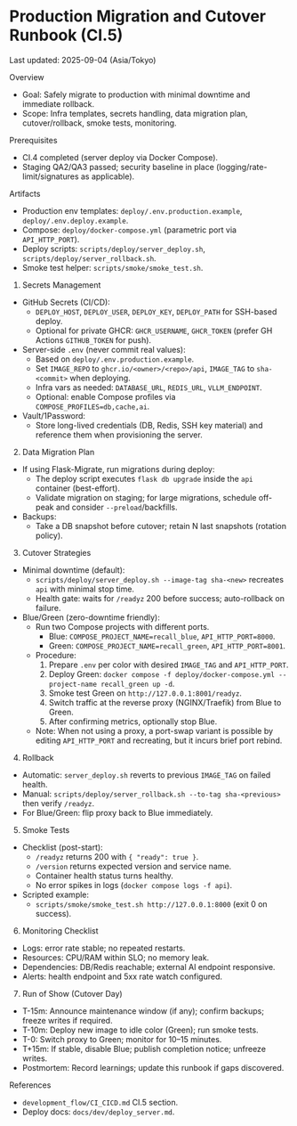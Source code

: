 # Production Migration and Cutover Runbook (CI.5)

Last updated: 2025-09-04 (Asia/Tokyo)

Overview
- Goal: Safely migrate to production with minimal downtime and immediate rollback.
- Scope: Infra templates, secrets handling, data migration plan, cutover/rollback, smoke tests, monitoring.

Prerequisites
- CI.4 completed (server deploy via Docker Compose).
- Staging QA2/QA3 passed; security baseline in place (logging/rate-limit/signatures as applicable).

Artifacts
- Production env templates: `deploy/.env.production.example`, `deploy/.env.deploy.example`.
- Compose: `deploy/docker-compose.yml` (parametric port via `API_HTTP_PORT`).
- Deploy scripts: `scripts/deploy/server_deploy.sh`, `scripts/deploy/server_rollback.sh`.
- Smoke test helper: `scripts/smoke/smoke_test.sh`.

1) Secrets Management
- GitHub Secrets (CI/CD):
  - `DEPLOY_HOST`, `DEPLOY_USER`, `DEPLOY_KEY`, `DEPLOY_PATH` for SSH-based deploy.
  - Optional for private GHCR: `GHCR_USERNAME`, `GHCR_TOKEN` (prefer GH Actions `GITHUB_TOKEN` for push).
- Server-side `.env` (never commit real values):
  - Based on `deploy/.env.production.example`.
  - Set `IMAGE_REPO` to `ghcr.io/<owner>/<repo>/api`, `IMAGE_TAG` to `sha-<commit>` when deploying.
  - Infra vars as needed: `DATABASE_URL`, `REDIS_URL`, `VLLM_ENDPOINT`.
  - Optional: enable Compose profiles via `COMPOSE_PROFILES=db,cache,ai`.
- Vault/1Password:
  - Store long-lived credentials (DB, Redis, SSH key material) and reference them when provisioning the server.

2) Data Migration Plan
- If using Flask-Migrate, run migrations during deploy:
  - The deploy script executes `flask db upgrade` inside the `api` container (best-effort).
  - Validate migration on staging; for large migrations, schedule off-peak and consider `--preload`/backfills.
- Backups:
  - Take a DB snapshot before cutover; retain N last snapshots (rotation policy).

3) Cutover Strategies
- Minimal downtime (default):
  - `scripts/deploy/server_deploy.sh --image-tag sha-<new>` recreates `api` with minimal stop time.
  - Health gate: waits for `/readyz` 200 before success; auto-rollback on failure.
- Blue/Green (zero-downtime friendly):
  - Run two Compose projects with different ports.
    - Blue: `COMPOSE_PROJECT_NAME=recall_blue`, `API_HTTP_PORT=8000`.
    - Green: `COMPOSE_PROJECT_NAME=recall_green`, `API_HTTP_PORT=8001`.
  - Procedure:
    1. Prepare `.env` per color with desired `IMAGE_TAG` and `API_HTTP_PORT`.
    2. Deploy Green: `docker compose -f deploy/docker-compose.yml --project-name recall_green up -d`.
    3. Smoke test Green on `http://127.0.0.1:8001/readyz`.
    4. Switch traffic at the reverse proxy (NGINX/Traefik) from Blue to Green.
    5. After confirming metrics, optionally stop Blue.
  - Note: When not using a proxy, a port-swap variant is possible by editing `API_HTTP_PORT` and recreating, but it incurs brief port rebind.

4) Rollback
- Automatic: `server_deploy.sh` reverts to previous `IMAGE_TAG` on failed health.
- Manual: `scripts/deploy/server_rollback.sh --to-tag sha-<previous>` then verify `/readyz`.
- For Blue/Green: flip proxy back to Blue immediately.

5) Smoke Tests
- Checklist (post-start):
  - `/readyz` returns 200 with `{ "ready": true }`.
  - `/version` returns expected version and service name.
  - Container health status turns healthy.
  - No error spikes in logs (`docker compose logs -f api`).
- Scripted example:
  - `scripts/smoke/smoke_test.sh http://127.0.0.1:8000` (exit 0 on success).

6) Monitoring Checklist
- Logs: error rate stable; no repeated restarts.
- Resources: CPU/RAM within SLO; no memory leak.
- Dependencies: DB/Redis reachable; external AI endpoint responsive.
- Alerts: health endpoint and 5xx rate watch configured.

7) Run of Show (Cutover Day)
- T-15m: Announce maintenance window (if any); confirm backups; freeze writes if required.
- T-10m: Deploy new image to idle color (Green); run smoke tests.
- T-0: Switch proxy to Green; monitor for 10–15 minutes.
- T+15m: If stable, disable Blue; publish completion notice; unfreeze writes.
- Postmortem: Record learnings; update this runbook if gaps discovered.

References
- `development_flow/CI_CICD.md` CI.5 section.
- Deploy docs: `docs/dev/deploy_server.md`.

